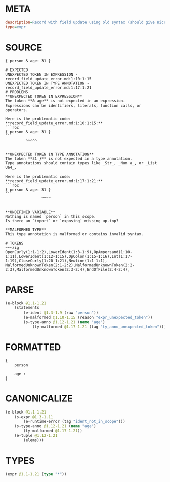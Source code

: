 # META
~~~ini
description=Record with field update using old syntax (should give nice error message)
type=expr
~~~
# SOURCE
~~~roc
{ person & age: 31 }
~~~
~~~
# EXPECTED
UNEXPECTED TOKEN IN EXPRESSION - record_field_update_error.md:1:10:1:15
UNEXPECTED TOKEN IN TYPE ANNOTATION - record_field_update_error.md:1:17:1:21
# PROBLEMS
**UNEXPECTED TOKEN IN EXPRESSION**
The token **& age** is not expected in an expression.
Expressions can be identifiers, literals, function calls, or operators.

Here is the problematic code:
**record_field_update_error.md:1:10:1:15:**
```roc
{ person & age: 31 }
```
         ^^^^^


**UNEXPECTED TOKEN IN TYPE ANNOTATION**
The token **31 }** is not expected in a type annotation.
Type annotations should contain types like _Str_, _Num a_, or _List U64_.

Here is the problematic code:
**record_field_update_error.md:1:17:1:21:**
```roc
{ person & age: 31 }
```
                ^^^^


**UNDEFINED VARIABLE**
Nothing is named `person` in this scope.
Is there an `import` or `exposing` missing up-top?

**MALFORMED TYPE**
This type annotation is malformed or contains invalid syntax.

# TOKENS
~~~zig
OpenCurly(1:1-1:2),LowerIdent(1:3-1:9),OpAmpersand(1:10-1:11),LowerIdent(1:12-1:15),OpColon(1:15-1:16),Int(1:17-1:19),CloseCurly(1:20-1:21),Newline(1:1-1:1),
MalformedUnknownToken(2:1-2:2),MalformedUnknownToken(2:2-2:3),MalformedUnknownToken(2:3-2:4),EndOfFile(2:4-2:4),
~~~
# PARSE
~~~clojure
(e-block @1.1-1.21
	(statements
		(e-ident @1.3-1.9 (raw "person"))
		(e-malformed @1.10-1.15 (reason "expr_unexpected_token"))
		(s-type-anno @1.12-1.21 (name "age")
			(ty-malformed @1.17-1.21 (tag "ty_anno_unexpected_token")))))
~~~
# FORMATTED
~~~roc
{
	person
	
	age : 
}
~~~
# CANONICALIZE
~~~clojure
(e-block @1.1-1.21
	(s-expr @1.3-1.11
		(e-runtime-error (tag "ident_not_in_scope")))
	(s-type-anno @1.12-1.21 (name "age")
		(ty-malformed @1.17-1.21))
	(e-tuple @1.12-1.21
		(elems)))
~~~
# TYPES
~~~clojure
(expr @1.1-1.21 (type "*"))
~~~
